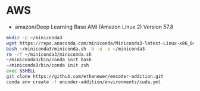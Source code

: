 # AWS
- amazon/Deep Learning Base AMI (Amazon Linux 2) Version 57.8
```bash
mkdir -p ~/miniconda3
wget https://repo.anaconda.com/miniconda/Miniconda3-latest-Linux-x86_64.sh -O ~/miniconda3/miniconda.sh
bash ~/miniconda3/miniconda.sh -b -u -p ~/miniconda3
rm -rf ~/miniconda3/miniconda.sh
~/miniconda3/bin/conda init bash
~/miniconda3/bin/conda init zsh
exec $SHELL
git clone https://github.com/ethanewer/encoder-addition.git
conda env create -f encoder-addition/environments/cuda.yml
```